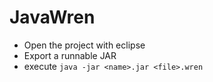 JavaWren
========

* Open the project with eclipse
* Export a runnable JAR
* execute `java -jar <name>.jar <file>.wren`
